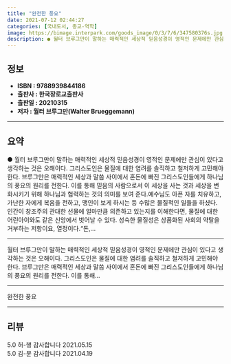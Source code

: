 ```yaml
---
title: "완전한 풍요"
date: 2021-07-12 02:44:27
categories: [국내도서, 종교-역학]
image: https://bimage.interpark.com/goods_image/0/3/7/6/347580376s.jpg
description: ● 월터 브루그만이 말하는 매력적인 세상적 믿음성경이 영적인 문제에만 관심이 있다고 생각하는 것은 오해이다. 그리스도인은 물질에 대한 염려를 솔직하고 철저하게 고민해야 한다. 브루그만은 매력적인 세상과 말씀 사이에서 혼돈에 빠진 그리스도인들에게 하나님의 풍요의 원리를 전한다. 이를 통
---
```


## **정보**

- **ISBN : 9788939844186**
- **출판사 : 한국장로교출판사**
- **출판일 : 20210315**
- **저자 : 월터 브루그만(Walter Brueggemann)**

------



## **요약**

●  월터 브루그만이 말하는 매력적인 세상적 믿음성경이 영적인 문제에만 관심이 있다고 생각하는 것은 오해이다. 그리스도인은 물질에 대한 염려를 솔직하고 철저하게 고민해야 한다. 브루그만은 매력적인 세상과 말씀 사이에서 혼돈에 빠진 그리스도인들에게 하나님의 풍요의 원리를 전한다. 이를 통해 믿음의 사람으로서 이 세상을 사는 것과 세상을 변화시키기 위해 하나님과 협력하는 것의 의미를 보여 준다.예수님도 아픈 자를 치유하고, 가난한 자에게 복음을 전하고, 맹인이 보게 하시는 등 수많은 물질적인 일들을 하셨다. 인간이 창조주의 관대한 선물에 얼마만큼 의존하고 있는지를 이해한다면, 물질에 대한 어린아이와도 같은 신앙에서 벗어날 수 있다. 성숙한 물질성은 상품화된 사회의 약탈을 거부하는 저항이요, 열정이다.“돈,...

------

월터 브루그만이 말하는
매력적인 세상적 믿음성경이 영적인 문제에만 관심이 있다고 생각하는 것은 오해이다. 그리스도인은 물질에 대한 염려를 솔직하고 철저하게 고민해야 한다. 브루그만은 매력적인 세상과 말씀 사이에서 혼돈에 빠진 그리스도인들에게 하나님의 풍요의 원리를 전한다. 이를 통해... 

------


완전한 풍요 

------


## **리뷰** 

5.0 허-행 감사합니다 2021.05.15 <br/>5.0 김-문 감사합니다 2021.04.19 <br/>